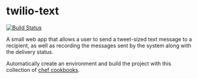 # twilio-text
[![Build Status](https://travis-ci.org/drinkataco/twilio-text.svg?branch=develop)](https://travis-ci.org/drinkataco/twilio-text)

A small web app that allows a user to send a tweet-sized text message to a recipient, as well as recording the messages sent by the system along with the delivery status.

Automatically create an environment and build the project with this collection of [chef cookbooks](https://github.com/drinkataco/chef-lamp/tree/instance/twilio-text).
